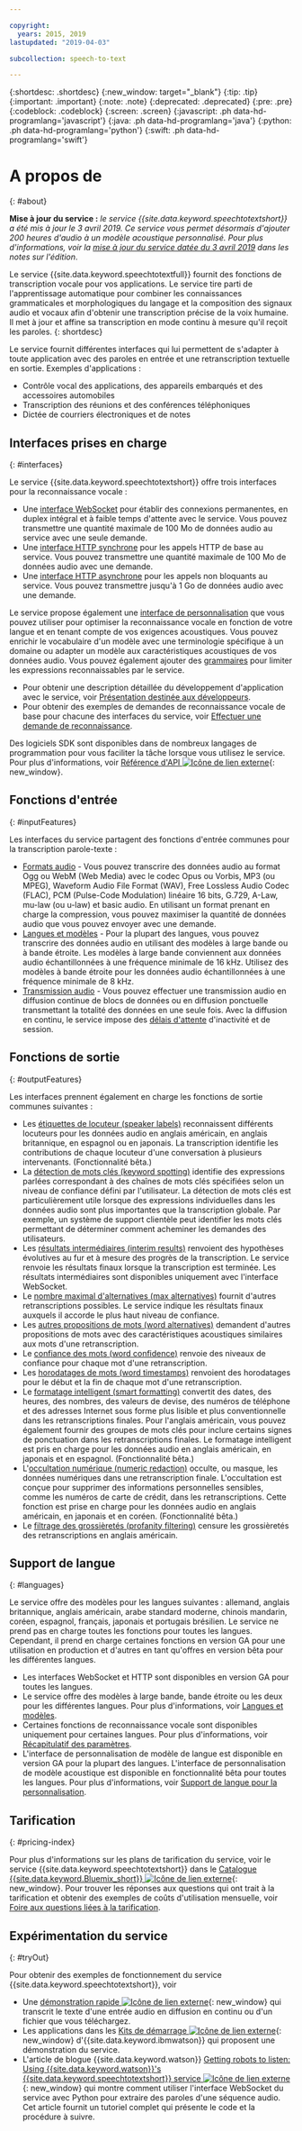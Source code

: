 ```yaml
---

copyright:
  years: 2015, 2019
lastupdated: "2019-04-03"

subcollection: speech-to-text

---
```


{:shortdesc: .shortdesc}
{:new_window: target="_blank"}
{:tip: .tip}
{:important: .important}
{:note: .note}
{:deprecated: .deprecated}
{:pre: .pre}
{:codeblock: .codeblock}
{:screen: .screen}
{:javascript: .ph data-hd-programlang='javascript'}
{:java: .ph data-hd-programlang='java'}
{:python: .ph data-hd-programlang='python'}
{:swift: .ph data-hd-programlang='swift'}

# A propos de
{: #about}

**Mise à jour du service :** *le service {{site.data.keyword.speechtotextshort}} a été mis à jour le 3 avril 2019. Ce service vous permet désormais d'ajouter 200 heures d'audio à un modèle acoustique personnalisé. Pour plus d'informations, voir la [mise à jour du service datée du 3 avril 2019](/docs/services/speech-to-text/release-notes.html#April2019) dans les notes sur l'édition*.

Le service {{site.data.keyword.speechtotextfull}} fournit des fonctions de transcription vocale pour vos applications. Le service tire parti de l'apprentissage automatique pour combiner les connaissances grammaticales et morphologiques du langage et la composition des signaux audio et vocaux afin d'obtenir une transcription précise de la voix humaine. Il met à jour et affine sa transcription en mode continu à mesure qu'il reçoit les paroles.
{: shortdesc}

Le service fournit différentes interfaces qui lui permettent de s'adapter à toute application avec des paroles en entrée et une retranscription textuelle en sortie. Exemples d'applications :

-   Contrôle vocal des applications, des appareils embarqués et des accessoires automobiles
-   Transcription des réunions et des conférences téléphoniques
-   Dictée de courriers électroniques et de notes

## Interfaces prises en charge
{: #interfaces}

Le service {{site.data.keyword.speechtotextshort}} offre trois interfaces pour la reconnaissance vocale :

-   Une [interface WebSocket](/docs/services/speech-to-text/websockets.html) pour établir des connexions permanentes, en duplex intégral et à faible temps d'attente avec le service. Vous pouvez transmettre une quantité maximale de 100 Mo de données audio au service avec une seule demande.
-   Une [interface HTTP synchrone](/docs/services/speech-to-text/http.html) pour les appels HTTP de base au service. Vous pouvez transmettre une quantité maximale de 100 Mo de données audio avec une demande.
-   Une [interface HTTP asynchrone](/docs/services/speech-to-text/async.html) pour les appels non bloquants au service. Vous pouvez transmettre jusqu'à 1 Go de données audio avec une demande.

Le service propose également une [interface de personnalisation](/docs/services/speech-to-text/custom.html) que vous pouvez utiliser pour optimiser la reconnaissance vocale en fonction de votre langue et en tenant compte de vos exigences acoustiques. Vous pouvez enrichir le vocabulaire d'un modèle avec une terminologie spécifique à un domaine ou adapter un modèle aux caractéristiques acoustiques de vos données audio. Vous pouvez également ajouter des [grammaires](/docs/services/speech-to-text/grammar.html) pour limiter les expressions reconnaissables par le service.

-   Pour obtenir une description détaillée du développement d'application avec le service, voir [Présentation destinée aux développeurs](/docs/services/speech-to-text/developer-overview.html).
-   Pour obtenir des exemples de demandes de reconnaissance vocale de base pour chacune des interfaces du service, voir [Effectuer une demande de reconnaissance](/docs/services/speech-to-text/basic-request.html).

Des logiciels SDK sont disponibles dans de nombreux langages de programmation pour vous faciliter la tâche lorsque vous utilisez le service. Pour plus d'informations, voir [Référence d'API ![Icône de lien externe](../../icons/launch-glyph.svg "Icône de lien externe")](https://{DomainName}/apidocs/speech-to-text){: new_window}.

## Fonctions d'entrée
{: #inputFeatures}

Les interfaces du service partagent des fonctions d'entrée communes pour la transcription parole-texte :

-   [Formats audio](/docs/services/speech-to-text/audio-formats.html) - Vous pouvez transcrire des données audio au format Ogg ou WebM (Web Media) avec le codec Opus ou Vorbis, MP3 (ou MPEG), Waveform Audio File Format (WAV), Free Lossless Audio Codec (FLAC), PCM (Pulse-Code Modulation) linéaire 16 bits, G.729, A-Law, mu-law (ou u-law) et basic audio. En utilisant un format prenant en charge la compression, vous pouvez maximiser la quantité de données audio que vous pouvez envoyer avec une demande. 
-   [Langues et modèles](/docs/services/speech-to-text/models.html) - Pour la plupart des langues, vous pouvez transcrire des données audio en utilisant des modèles à large bande ou à bande étroite. Les modèles à large bande conviennent aux données audio échantillonnées à une fréquence minimale de 16 kHz. Utilisez des modèles à bande étroite pour les données audio échantillonnées à une fréquence minimale de 8 kHz.
-   [Transmission audio](/docs/services/speech-to-text/input.html#transmission) - Vous pouvez effectuer une transmission audio en diffusion continue de blocs de données ou en diffusion ponctuelle transmettant la totalité des données en une seule fois. Avec la diffusion en continu, le service impose des [délais d'attente](/docs/services/speech-to-text/input.html#timeouts) d'inactivité et de session.

## Fonctions de sortie
{: #outputFeatures}

Les interfaces prennent également en charge les fonctions de sortie communes suivantes :

-   Les [étiquettes de locuteur (speaker labels)](/docs/services/speech-to-text/output.html#speaker_labels) reconnaissent différents locuteurs pour les données audio en anglais américain, en anglais britannique, en espagnol ou en japonais. La transcription identifie les contributions de chaque locuteur d'une conversation à plusieurs intervenants. (Fonctionnalité bêta.)
-   La [détection de mots clés (keyword spotting)](/docs/services/speech-to-text/output.html#keyword_spotting) identifie des expressions parlées correspondant à des chaînes de mots clés spécifiées selon un niveau de confiance défini par l'utilisateur. La détection de mots clés est particulièrement utile lorsque des expressions individuelles dans les données audio sont plus importantes que la transcription globale. Par exemple, un système de support clientèle peut identifier les mots clés permettant de déterminer comment acheminer les demandes des utilisateurs.
-   Les [résultats intermédiaires (interim results)](/docs/services/speech-to-text/output.html#interim) renvoient des hypothèses évolutives au fur et à mesure des progrès de la transcription. Le service renvoie les résultats finaux lorsque la transcription est terminée. Les résultats intermédiaires sont disponibles uniquement avec l'interface WebSocket.
-   Le [nombre maximal d'alternatives (max alternatives)](/docs/services/speech-to-text/output.html#max_alternatives) fournit d'autres retranscriptions possibles. Le service indique les résultats finaux auxquels il accorde le plus haut niveau de confiance.
-   Les [autres propositions de mots (word alternatives)](/docs/services/speech-to-text/output.html#word_alternatives) demandent d'autres propositions de mots avec des caractéristiques acoustiques similaires aux mots d'une retranscription.
-   Le [confiance des mots (word confidence)](/docs/services/speech-to-text/output.html#word_confidence) renvoie des niveaux de confiance pour chaque mot d'une retranscription.
-   Les [horodatages de mots (word timestamps)](/docs/services/speech-to-text/output.html#word_timestamps) renvoient des horodatages pour le début et la fin de chaque mot d'une retranscription.
-   Le [formatage intelligent (smart formatting)](/docs/services/speech-to-text/output.html#smart_formatting) convertit des dates, des heures, des nombres, des valeurs de devise, des numéros de téléphone et des adresses Internet sous forme plus lisible et plus conventionnelle dans les retranscriptions finales. Pour l'anglais américain, vous pouvez également fournir des groupes de mots clés pour inclure certains signes de ponctuation dans les retranscriptions finales. Le formatage intelligent est pris en charge pour les données audio en anglais américain, en japonais et en espagnol. (Fonctionnalité bêta.)
-   L'[occultation numérique (numeric redaction)](/docs/services/speech-to-text/output.html#redaction) occulte, ou masque, les données numériques dans une retranscription finale. L'occultation est conçue pour supprimer des informations personnelles sensibles, comme les numéros de carte de crédit, dans les retranscriptions. Cette fonction est prise en charge pour les données audio en anglais américain, en japonais et en coréen. (Fonctionnalité bêta.)
-   Le [filtrage des grossièretés (profanity filtering)](/docs/services/speech-to-text/output.html#profanity_filter) censure les grossièretés des retranscriptions en anglais américain.

## Support de langue
{: #languages}

Le service offre des modèles pour les langues suivantes : allemand, anglais britannique, anglais américain, arabe standard moderne, chinois mandarin, coréen, espagnol, français, japonais et portugais brésilien. Le service ne prend pas en charge toutes les fonctions pour toutes les langues. Cependant, il prend en charge certaines fonctions en version GA pour une utilisation en production et d'autres en tant qu'offres en version bêta pour les différentes langues.

-   Les interfaces WebSocket et HTTP sont disponibles en version GA pour toutes les langues.
-   Le service offre des modèles à large bande, bande étroite ou les deux pour les différentes langues. Pour plus d'informations, voir [Langues et modèles](/docs/services/speech-to-text/models.html).
-   Certaines fonctions de reconnaissance vocale sont disponibles uniquement pour certaines langues. Pour plus d'informations, voir [Récapitulatif des paramètres](/docs/services/speech-to-text/summary.html).
-   L'interface de personnalisation de modèle de langue est disponible en version GA pour la plupart des langues. L'interface de personnalisation de modèle acoustique est disponible en fonctionnalité bêta pour toutes les langues. Pour plus d'informations, voir [Support de langue pour la personnalisation](/docs/services/speech-to-text/custom.html#languageSupport).

## Tarification
{: #pricing-index}

Pour plus d'informations sur les plans de tarification du service, voir le service {{site.data.keyword.speechtotextshort}} dans le [Catalogue {{site.data.keyword.Bluemix_short}} ![Icône de lien externe](../../icons/launch-glyph.svg "Icône de lien externe")](https://{DomainName}/catalog/services/speech-to-text){: new_window}. Pour trouver les réponses aux questions qui ont trait à la tarification et obtenir des exemples de coûts d'utilisation mensuelle, voir [Foire aux questions liées à la tarification](/docs/services/speech-to-text/faq-pricing.html).

## Expérimentation du service
{: #tryOut}

Pour obtenir des exemples de fonctionnement du service {{site.data.keyword.speechtotextshort}}, voir

-   Une [démonstration rapide ![Icône de lien externe](../../icons/launch-glyph.svg "Icône de lien externe")](https://speech-to-text-demo.ng.bluemix.net/){: new_window} qui transcrit le texte d'une entrée audio en diffusion en continu ou d'un fichier que vous téléchargez.
-   Les applications dans les [Kits de démarrage ![Icône de lien externe](../../icons/launch-glyph.svg "Icône de lien externe")](http://www.ibm.com/watson/developercloud/starter-kits.html){: new_window} d'{{site.data.keyword.ibmwatson}} qui proposent une démonstration du service.
-   L'article de blogue {{site.data.keyword.watson}} [Getting robots to listen: Using {{site.data.keyword.watson}}'s {{site.data.keyword.speechtotextshort}} service ![Icône de lien externe](../../icons/launch-glyph.svg "Icône de lien externe")](https://www.ibm.com/blogs/watson/2016/07/getting-robots-listen-using-watsons-speech-text-service/){: new_window} qui montre comment utiliser l'interface WebSocket du service avec Python pour extraire des paroles d'une séquence audio. Cet article fournit un tutoriel complet qui présente le code et la procédure à suivre.
